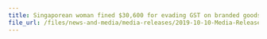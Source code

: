 ```yaml
---
title: Singaporean woman fined $30,600 for evading GST on branded goods bought overseas for sale 
file_url: /files/news-and-media/media-releases/2019-10-10-Media-Release.pdf
---
```

